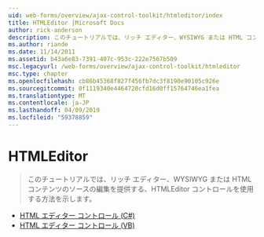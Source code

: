 ```yaml
---
uid: web-forms/overview/ajax-control-toolkit/htmleditor/index
title: HTMLEditor |Microsoft Docs
author: rick-anderson
description: このチュートリアルでは、リッチ エディター、WYSIWYG または HTML コンテンツのソースの編集を提供する、HTMLEditor コントロールを使用する方法を示します。
ms.author: riande
ms.date: 11/14/2011
ms.assetid: b43a6e83-7391-407c-953c-222e7567b509
msc.legacyurl: /web-forms/overview/ajax-control-toolkit/htmleditor
msc.type: chapter
ms.openlocfilehash: cb86b45368f827f456fb7dc3f8190e90105c926e
ms.sourcegitcommit: 0f1119340e4464720cfd16d0ff15764746ea1fea
ms.translationtype: MT
ms.contentlocale: ja-JP
ms.lasthandoff: 04/09/2019
ms.locfileid: "59378859"
---
```

# <a name="htmleditor"></a>HTMLEditor

> このチュートリアルでは、リッチ エディター、WYSIWYG または HTML コンテンツのソースの編集を提供する、HTMLEditor コントロールを使用する方法を示します。


- [HTML エディター コントロール (C#)](how-do-i-use-the-html-editor-control-cs.md)
- [HTML エディター コントロール (VB)](how-do-i-use-the-html-editor-control-vb.md)
